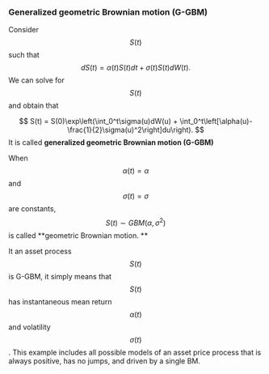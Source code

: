 ### Generalized geometric Brownian motion \(G-GBM\)

Consider $$S(t)$$ such that 
$$
dS(t) = \alpha(t)S(t)dt + \sigma(t)S(t)dW(t).
$$
We can solve for $$S(t)$$ and obtain that 


$$
S(t) = S(0)\exp\left(\int_0^t\sigma(u)dW(u) + \int_0^t\left[\alpha(u)-\frac{1}{2}\sigma(u)^2\right]du\right).
$$
It is called **generalized geometric Brownian motion \(G-GBM\)**

When $$\alpha(t) = \alpha$$ and $$\sigma(t) = \sigma$$ are constants, $$S(t)\sim GBM(\alpha, \sigma^2)$$ is called **geometric Brownian motion. **

It an asset process $$S(t)$$ is G-GBM, it simply means that $$S(t)$$ has instantaneous mean return $$\alpha(t)$$ and volatility $$\sigma(t)$$. This example includes all possible models of an asset price process that is always positive, has no jumps, and driven by a single BM.

